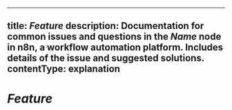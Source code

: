 <!--
# How to use this template

1. Make a new branch. If working on an internal ticket, include it at the start of the name. For example, DOC-123-feature-summary.
2. Create a new file, or find the file you want to edit, in the `docs` directory. If creating a new file, use a short but descriptive filename since this will impact the URL slug of the page.
3. Copy the template into the file.
4. Placeholder text is in _italic_ or between <>. Make sure to replace it! 
5. Before publishing, delete any comments.
6. Add this page to the `nav.yml` file, using the same title as the one defined below (in the `title` front matter or the H1) or a shortened title if you want a more compact navigation title.

Use the style guide: https://github.com/n8n-io/n8n-docs/wiki
You can find more info on working with the docs project in the README: https://github.com/n8n-io/n8n-docs/blob/main/README.md

-->

<!--
Set the meta title and meta description in the frontmatter
The title here sets the title used in the browser window or tab, or when sharing a link to the content on various platforms.
-->

---
title: _Feature_
description: Documentation for common issues and questions in the _Name_ node in n8n, a workflow automation platform. Includes details of the issue and suggested solutions.
contentType: explanation
---

<!-- 
In most cases, set the H1 heading the same as the `title` field above. This is the title as defined within the page itself.
-->

# _Feature_

<!--
Use the first paragraph or two after the title to provide a high-level summary of the feature. Start with a sentence or two of explanation, followed by additional info that hints at use cases, the problems it solves, or contexts where this is most relevant.

If you have a good screenshot of the feature in action, this is a good place to showcase it:

![Screenshot of feature x](/_images/path/to/screenshot.png)

-->

<!--
If the feature has limited access, this is a good place to include a note, like this:

/// note | Only for self-hosted
_Feature_ is only available on [self-hosted n8n instances](/hosting/index.md). Cloud and embed users can optionally...
///
-->

<!--

INDIVIDUAL SECTIONS TO CONSIDER:

The structure of your document is highly dependant on the feature itself, so no two feature pages are likely to have exactly the same needs. Below, each comment block contains a common section type that you should consider including for your features.

These are suggestions, so:

* Skip any section that isn't a good fit for your feature
* Don't limit yourself to the suggestions below if you need to include other information.

-->

<!--

## What is _Feature_

If the introduction summary is not enough to adequately describe your feature, you might benefit from including a separate section covering what exactly the feature is and what benefits it provides.

Use this to help readers solidify their conceptual understanding of the feature. This section might have overlap with the "How it works" section, so it may make sense to combine.

-->

<!--

## How _Feature_ works

This section provides a general user-level overview of how the feature actually works. This shouldn't cover the engineering implementation details, but should instead focus on helping users understand processes and interactions between components.

If the processes and components involved are complex, this section may benefit from diagrams or other visual aids to ensure that the reader can come away with the correct mental model.

-->

<!--

## Requirements

This section is useful for listing any knowledge, version, plan, or access requirements that users must satisfy before using (or in the case of knowledge, understanding) the feature.

This might not be necessary if the information is communicated in a note near the top of page.

-->

<!--

## Using _Feature_

This covers basic usage information for the feature. Use sub-sections liberally to make the information more digestible.

You may wish to include the following:

* Setting up / Configuring _feature_: A break down of less-straight-forward parts of configuration or setup. This might be important if it requires you to run or change external services like web server configuration or account access.
* Basic usage: generalized instructions for how users can use the feature, assuming a [happy path](https://en.wikipedia.org/wiki/Happy_path)
* How to _x_: how to achieve specific, common goals using the feature
* Using _y_option_: how to use certain parts of the feature that are not obvious from the UI

Generally, you don't need to include exhaustive guidance on every single thing you can do with a feature. The UI and feature design itself should hopefully make most things easy to learn. Focus your efforts (and the document) on information that's of high importance but low discoverability in the product.

-->

<!--

## Common issues
## Troubleshooting

You can use either of these two section names, depending on how you want to frame the content, to discuss how to resolve problems that users may experience.

Give each issue its own subheading:

### Problem 1
### Problem 2

Try to include specific error messages or descriptions that the user might see. This makes it more likely for users can discover this information through search.

For each issue:

* describe the observed problem or behavior
* provide a short explanation as to why this occurs
* give steps that a user can perform to fix, work around, or refactor their work

The goal of this section is to unblock the user, so try to remain solution-oriented.

-->

<!--

## Related resources

Use this section to link to additional resource. This may include related features, example templates, related nodes, or off-site resources.

Usually a bulleted list works pretty well using one of the following formats:

* Bare link:
	* [Resource one](https://example.com)
* Link with explanation:
	* [Resource one](https://example.com): Learn more about what authentication methods Service X supports.
* Sentence with link:
	* To learn more about the available modules, check out [service X's supported module list](http://example.com).

-->
